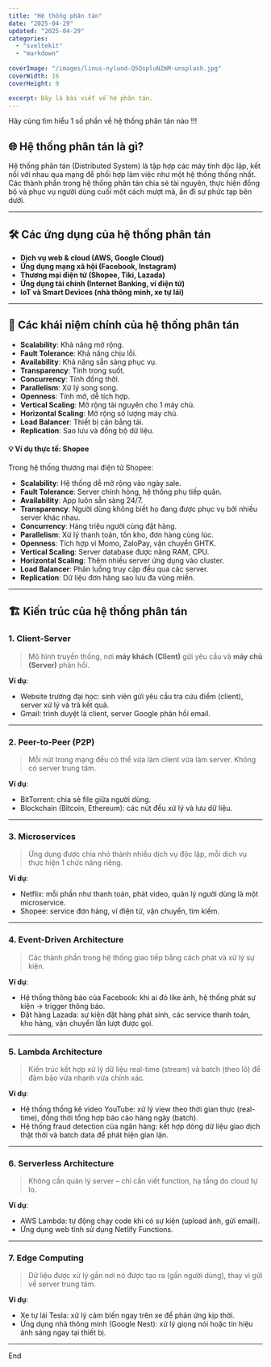 ```yaml
---
title: "Hệ thống phân tán"
date: "2025-04-29"
updated: "2025-04-29"
categories:
  - "sveltekit"
  - "markdown"
  
coverImage: "/images/linus-nylund-Q5QspluNZmM-unsplash.jpg"
coverWidth: 16
coverHeight: 9

excerpt: Đây là bài viết về hệ phân tán.
---
```


Hãy cùng tìm hiểu 1 số phần về hệ thống phân tán nào !!!

## 🌐 Hệ thống phân tán là gì?

Hệ thống phân tán (Distributed System) là tập hợp các máy tính độc lập, kết nối với nhau qua mạng để phối hợp làm việc như một hệ thống thống nhất. Các thành phần trong hệ thống phân tán chia sẻ tài nguyên, thực hiện đồng bộ và phục vụ người dùng cuối một cách mượt mà, ẩn đi sự phức tạp bên dưới.

---


## 🛠️ Các ứng dụng của hệ thống phân tán

- **Dịch vụ web & cloud (AWS, Google Cloud)**
- **Ứng dụng mạng xã hội (Facebook, Instagram)**
- **Thương mại điện tử (Shopee, Tiki, Lazada)**
- **Ứng dụng tài chính (Internet Banking, ví điện tử)**
- **IoT và Smart Devices (nhà thông minh, xe tự lái)**

---


## 🔑 Các khái niệm chính của hệ thống phân tán

- **Scalability**: Khả năng mở rộng.
- **Fault Tolerance**: Khả năng chịu lỗi.
- **Availability**: Khả năng sẵn sàng phục vụ.
- **Transparency**: Tính trong suốt.
- **Concurrency**: Tính đồng thời.
- **Parallelism**: Xử lý song song.
- **Openness**: Tính mở, dễ tích hợp.
- **Vertical Scaling**: Mở rộng tài nguyên cho 1 máy chủ.
- **Horizontal Scaling**: Mở rộng số lượng máy chủ.
- **Load Balancer**: Thiết bị cân bằng tải.
- **Replication**: Sao lưu và đồng bộ dữ liệu.


#### 💡 Ví dụ thực tế: Shopee

Trong hệ thống thương mại điện tử Shopee:

- **Scalability**: Hệ thống dễ mở rộng vào ngày sale.
- **Fault Tolerance**: Server chính hỏng, hệ thống phụ tiếp quản.
- **Availability**: App luôn sẵn sàng 24/7.
- **Transparency**: Người dùng không biết họ đang được phục vụ bởi nhiều server khác nhau.
- **Concurrency**: Hàng triệu người cùng đặt hàng.
- **Parallelism**: Xử lý thanh toán, tồn kho, đơn hàng cùng lúc.
- **Openness**: Tích hợp ví Momo, ZaloPay, vận chuyển GHTK.
- **Vertical Scaling**: Server database được nâng RAM, CPU.
- **Horizontal Scaling**: Thêm nhiều server ứng dụng vào cluster.
- **Load Balancer**: Phân luồng truy cập đều qua các server.
- **Replication**: Dữ liệu đơn hàng sao lưu đa vùng miền.

---

## 🏗️ Kiến trúc của hệ thống phân tán

### 1. **Client-Server**

> Mô hình truyền thống, nơi **máy khách (Client)** gửi yêu cầu và **máy chủ (Server)** phản hồi.

**Ví dụ**:
- Website trường đại học: sinh viên gửi yêu cầu tra cứu điểm (client), server xử lý và trả kết quả.
- Gmail: trình duyệt là client, server Google phản hồi email.

---

### 2. **Peer-to-Peer (P2P)**

> Mỗi nút trong mạng đều có thể vừa làm client vừa làm server. Không có server trung tâm.

**Ví dụ**:  
- BitTorrent: chia sẻ file giữa người dùng.
- Blockchain (Bitcoin, Ethereum): các nút đều xử lý và lưu dữ liệu.

---

### 3. **Microservices**

> Ứng dụng được chia nhỏ thành nhiều dịch vụ độc lập, mỗi dịch vụ thực hiện 1 chức năng riêng.

**Ví dụ**:  
- Netflix: mỗi phần như thanh toán, phát video, quản lý người dùng là một microservice.
- Shopee: service đơn hàng, ví điện tử, vận chuyển, tìm kiếm.

---

### 4. **Event-Driven Architecture**

> Các thành phần trong hệ thống giao tiếp bằng cách phát và xử lý sự kiện.

**Ví dụ**:  
- Hệ thống thông báo của Facebook: khi ai đó like ảnh, hệ thống phát sự kiện → trigger thông báo.
- Đặt hàng Lazada: sự kiện đặt hàng phát sinh, các service thanh toán, kho hàng, vận chuyển lần lượt được gọi.

---

### 5. **Lambda Architecture**

> Kiến trúc kết hợp xử lý dữ liệu real-time (stream) và batch (theo lô) để đảm bảo vừa nhanh vừa chính xác.

**Ví dụ**:  
- Hệ thống thống kê video YouTube: xử lý view theo thời gian thực (real-time), đồng thời tổng hợp báo cáo hàng ngày (batch).
- Hệ thống fraud detection của ngân hàng: kết hợp dòng dữ liệu giao dịch thật thời và batch data để phát hiện gian lận.

---

### 6. **Serverless Architecture**

> Không cần quản lý server – chỉ cần viết function, hạ tầng do cloud tự lo.

**Ví dụ**:  
- AWS Lambda: tự động chạy code khi có sự kiện (upload ảnh, gửi email).
- Ứng dụng web tĩnh sử dụng Netlify Functions.

---

### 7. **Edge Computing**

> Dữ liệu được xử lý gần nơi nó được tạo ra (gần người dùng), thay vì gửi về server trung tâm.

**Ví dụ**:  
- Xe tự lái Tesla: xử lý cảm biến ngay trên xe để phản ứng kịp thời.
- Ứng dụng nhà thông minh (Google Nest): xử lý giọng nói hoặc tín hiệu ánh sáng ngay tại thiết bị.

---



End